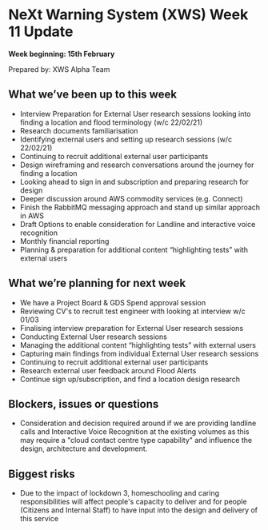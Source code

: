 # NeXt Warning System (XWS) Week 11 Update
**Week beginning: 15th February** 

Prepared by: XWS Alpha Team

## What we’ve been up to this week

* Interview Preparation for External User research sessions looking into finding a location and flood terminology (w/c 22/02/21)
* Research documents familiarisation
* Identifying external users and setting up research sessions (w/c 22/02/21) 
* Continuing to recruit additional external user participants
* Design wireframing and research conversations around the journey for finding a location
* Looking ahead to sign in and subscription and preparing research for design
* Deeper discussion around AWS commodity services (e.g. Connect)
* Finish the RabbitMQ messaging approach and stand up similar approach in AWS
* Draft Options to enable consideration for Landline and interactive voice recognition
* Monthly financial reporting  
* Planning & preparation for additional content “highlighting tests” with external users



## What we’re planning for next week

* We have a Project Board & GDS Spend approval session
* Reviewing CV's to recruit test engineer with looking at interview w/c 01/03
* Finalising interview preparation for External User research sessions 
* Conducting External User research sessions
* Managing the additional content “highlighting tests” with external users
* Capturing main findings from individual External User research sessions
* Continuing to recruit additional external user participants
* Research external user feedback around Flood Alerts
* Continue sign up/subscription, and find a location design research


## Blockers, issues or questions

* Consideration and decision required around if we are providing landline calls and Interactive Voice Recognition at the existing volumes as this may require a "cloud contact centre type capability" and influence the design, architecture and development.

## Biggest risks

* Due to the impact of lockdown 3, homeschooling and caring responsibilities will affect people's capacity to deliver and for people (Citizens and Internal Staff) to have input into the design and delivery of this service
